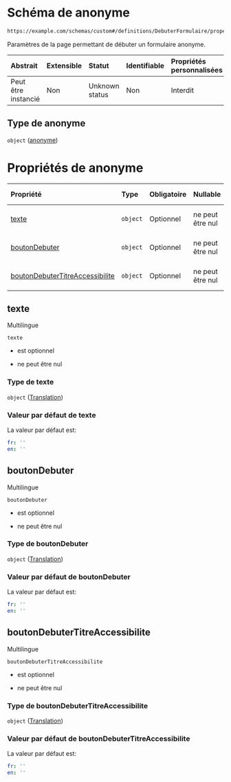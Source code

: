 # Schéma de anonyme

```txt
https://example.com/schemas/custom#/definitions/DebuterFormulaire/properties/anonyme
```

Paramètres de la page permettant de débuter un formulaire anonyme.

| Abstrait            | Extensible | Statut         | Identifiable | Propriétés personnalisées | Propriétés Additionnelles | Limites d'accès | Défini dans                                                                        |
| :------------------ | :--------- | :------------- | :----------- | :------------------------ | :------------------------ | :-------------- | :--------------------------------------------------------------------------------- |
| Peut être instancié | Non        | Unknown status | Non          | Interdit                  | Interdit                  | aucun           | [FRW.form.schema.json\*](../out/FRW.form.schema.json "ouvrir le schéma d'origine") |

## Type de anonyme

`object` ([anonyme](frw-definitions-debuterformulaire-properties-anonyme.md))

# Propriétés de anonyme

| Propriété                                                           | Type     | Obligatoire | Nullable         | Défini par                                                                                                                                                                          |
| :------------------------------------------------------------------ | :------- | :---------- | :--------------- | :---------------------------------------------------------------------------------------------------------------------------------------------------------------------------------- |
| [texte](#texte)                                                     | `object` | Optionnel   | ne peut être nul | [Schéma sans nom](frw-definitions-translation.md "https://example.com/schemas/custom#/definitions/DebuterFormulaire/properties/anonyme/properties/texte")                           |
| [boutonDebuter](#boutondebuter)                                     | `object` | Optionnel   | ne peut être nul | [Schéma sans nom](frw-definitions-translation.md "https://example.com/schemas/custom#/definitions/DebuterFormulaire/properties/anonyme/properties/boutonDebuter")                   |
| [boutonDebuterTitreAccessibilite](#boutondebutertitreaccessibilite) | `object` | Optionnel   | ne peut être nul | [Schéma sans nom](frw-definitions-translation.md "https://example.com/schemas/custom#/definitions/DebuterFormulaire/properties/anonyme/properties/boutonDebuterTitreAccessibilite") |

## texte

Multilingue

`texte`

*   est optionnel

*   ne peut être nul

### Type de texte

`object` ([Translation](frw-definitions-translation.md))

### Valeur par défaut de texte

La valeur par défaut est:

```yaml
fr: ''
en: ''

```

## boutonDebuter

Multilingue

`boutonDebuter`

*   est optionnel

*   ne peut être nul

### Type de boutonDebuter

`object` ([Translation](frw-definitions-translation.md))

### Valeur par défaut de boutonDebuter

La valeur par défaut est:

```yaml
fr: ''
en: ''

```

## boutonDebuterTitreAccessibilite

Multilingue

`boutonDebuterTitreAccessibilite`

*   est optionnel

*   ne peut être nul

### Type de boutonDebuterTitreAccessibilite

`object` ([Translation](frw-definitions-translation.md))

### Valeur par défaut de boutonDebuterTitreAccessibilite

La valeur par défaut est:

```yaml
fr: ''
en: ''

```
